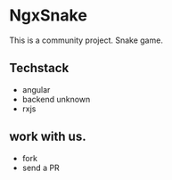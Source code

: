 # NgxSnake

This is a community project.
Snake game.

## Techstack

- angular
- backend unknown
- rxjs

## work with us.

- fork
- send a PR
